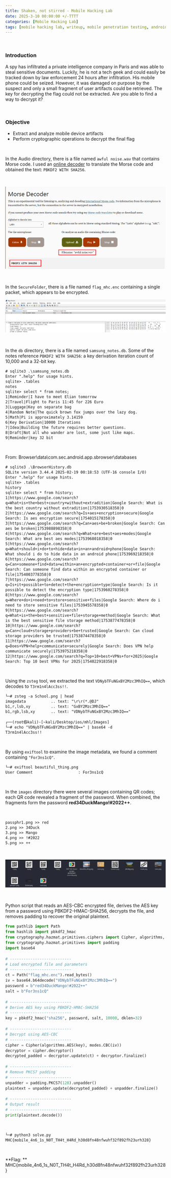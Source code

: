 ```yaml
---
title: Shaken, not stirred - Mobile Hacking Lab
date: 2025-3-10 00:00:00 +/-TTTT
categories: [Mobile Hacking Lab]
tags: [mobile hacking lab, writeup, mobile penetration testing, android]     # TAG names should always be lowercase
---
```




<br />

### Introduction

A spy has infiltrated a private intelligence company in Paris and was able to steal sensitive documents. Luckily, he is not a tech geek and could easily be tracked down by law enforcement 24 hours after infiltration. His mobile phone could be seized. However, it was damaged on purpose by the suspect and only a small fragment of user artifacts could be retrieved. The key for decrypting the flag could not be extracted. Are you able to find a way to decrypt it?

<br />

### Objective

- Extract and analyze mobile device artifacts
- Perform cryptographic operations to decrypt the final flag

<br />

In the Audio directory, there is a file named `awful noise.wav` that contains Morse code. I used an [online decoder](https://morsecode.world/international/decoder/audio-decoder-adaptive.html) to translate the Morse code and obtained the text: `PBKDF2 WITH SHA256`.

<br />

![](/assets/img/mhl/Shaken/1.png)

<br />

In the `SecureFolder`, there is a file named `flag_mhc.enc` containing a single packet, which appears to be encrypted.

![](/assets/img/mhl/Shaken/3.png)



<br />

In the `db` directory, there is a file named `samsung_notes.db`. Some of the notes reference `PBKDF2 WITH SHA256`:  a key derivation iteration count of 10,000 and a 32-bit key.

```
# sqlite3 .\samsung_notes.db
Enter ".help" for usage hints.
sqlite> .tables
notes
sqlite> select * from notes;
1|Reminder|I have to meet Elian tomorrow
2|Travel|Flight to Paris 11:45 for 226 Euro
3|Luggage|Key on separate bag
4|Random Note|The quick brown fox jumps over the lazy dog.
5|Math|Pi is approximately 3.14159
6|Key Derivation|10000 Iterations
7|Idea|Building the future requires better questions.
8|Draft|Not all who wander are lost, some just like maps.
9|Reminder|key 32 bit
```

<br />

From: Browser\data\com.sec.android.app.sbrowser\databases

```
# sqlite3 .\BrowserHistory.db
SQLite version 3.44.4 2025-02-19 00:18:53 (UTF-16 console I/O)
Enter ".help" for usage hints.
sqlite> .tables
history
sqlite> select * from history;
1|https://www.google.com/search?q=What+is+the+best+country+without+extradition|Google Search: What is the best country without extradition|1753930518358|0
2|https://www.google.com/search?q=Is+aes+encryption+secure|Google Search: Is aes encryption secure|1754015178358|0
3|https://www.google.com/search?q=Can+aes+be+broken|Google Search: Can aes be broken|1753988898358|0
4|https://www.google.com/search?q=What+are+best+aes+modes|Google Search: What are best aes modes|1753968018358|0
5|https://www.google.com/search?q=What+should+i+do+to+hide+data+in+an+android+phone|Google Search: What should i do to hide data in an android phone|1753969218358|0
6|https://www.google.com/search?q=Can+someone+find+data+within+an+encrypted+container+or+file|Google Search: Can someone find data within an encrypted container or file|1754003778358|0
7|https://www.google.com/search?q=Is+it+possible+to+detect+the+encryption+type|Google Search: Is it possible to detect the encryption type|1753960278358|0
8|https://www.google.com/search?q=Where+do+i+need+to+store+sensitive+files|Google Search: Where do i need to store sensitive files|1753945578358|0
9|https://www.google.com/search?q=What+is+the+best+sensitive+file+storage+method|Google Search: What is the best sensitive file storage method|1753877478358|0
10|https://www.google.com/search?q=Can+cloud+storage+providers+be+trusted|Google Search: Can cloud storage providers be trusted|1753874478358|0
11|https://www.google.com/search?q=Does+VPN+help+communicate+securely|Google Search: Does VPN help communicate securely|1753975218358|0
12|https://www.google.com/search?q=Top+10+best+VPNs+for+2025|Google Search: Top 10 best VPNs for 2025|1754022918358|0
```

<br />

Using the `zsteg` tool, we extracted the text `VDNybTFuNGxBY2Mzc3MhIQ==`, which decodes to `T3rm1n4lAcc3ss!!`.

```
└─# zsteg -a School.png | head
imagedata           .. text: "\r\r(*.@DJ"
b1,r,lsb,xy         .. text: "GxBY2Mzc3MhIQ=="
b1,rgb,lsb,xy       .. text: "VDNybTFuNGxBY2Mzc3MhIQ=="
                                                                                                                                                                                 
┌──(root㉿kali)-[~kali/Desktop/ios/mhl/Images]
└─# echo "VDNybTFuNGxBY2Mzc3MhIQ==" | base64 -d 
T3rm1n4lAcc3ss!!                                                                                                                 
```

<br />

By using `exiftool` to examine the image metadata, we found a comment containing `"For3ns1cQ"`.

```
└─# exiftool beautiful_thing.png
User Comment                    : For3ns1cQ
```

<br />

In the `images` directory there were several images containing QR codes; each QR code revealed a fragment of the password. When combined, the fragments form the password **red34DuckMango!#2022++**.

<br />

```
passphr1.png >> red
2.png >> 34Duck
3.png >> Mango
4.png >> !#2022
5.png >> ++
```

<br />

![](/assets/img/mhl/Shaken/2.png)

<br />

Python script that reads an AES-CBC encrypted file, derives the AES key from a password using PBKDF2-HMAC-SHA256, decrypts the file, and removes padding to recover the original plaintext.

```python
from pathlib import Path
from hashlib import pbkdf2_hmac
from cryptography.hazmat.primitives.ciphers import Cipher, algorithms, modes
from cryptography.hazmat.primitives import padding
import base64

# ---------------------------
# Load encrypted file and parameters
# ---------------------------
ct = Path("flag_mhc.enc").read_bytes()
iv = base64.b64decode("VDNybTFuNGxBY2Mzc3MhIQ==")
password = b"red34DuckMango!#2022++"
salt = b"For3ns1cQ"

# ---------------------------
# Derive AES key using PBKDF2-HMAC-SHA256
# ---------------------------
key = pbkdf2_hmac("sha256", password, salt, 10000, dklen=32)

# ---------------------------
# Decrypt using AES-CBC
# ---------------------------
cipher = Cipher(algorithms.AES(key), modes.CBC(iv))
decryptor = cipher.decryptor()
decrypted_padded = decryptor.update(ct) + decryptor.finalize()

# ---------------------------
# Remove PKCS7 padding
# ---------------------------
unpadder = padding.PKCS7(128).unpadder()
plaintext = unpadder.update(decrypted_padded) + unpadder.finalize()

# ---------------------------
# Output result
# ---------------------------
print(plaintext.decode())
```

<br />

```
└─# python3 solve.py
MHC{mobile_4n6_1s_N0T_TH4t_H4Rd_h30d8fn48nfwuhf32f892fh23urh328}
```

<br />

**Flag: ** MHC{mobile_4n6_1s_N0T_TH4t_H4Rd_h30d8fn48nfwuhf32f892fh23urh328}